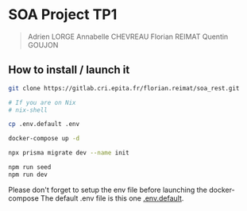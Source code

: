 # SOA Project TP1

> Adrien LORGE
> Annabelle CHEVREAU
> Florian REIMAT
> Quentin GOUJON

## How to install / launch it

```sh
git clone https://gitlab.cri.epita.fr/florian.reimat/soa_rest.git

# If you are on Nix
# nix-shell

cp .env.default .env

docker-compose up -d

npx prisma migrate dev --name init

npm run seed
npm run dev
```

Please don't forget to setup the env file before launching the docker-compose
The default .env file is this one [.env.default](.env.default).
